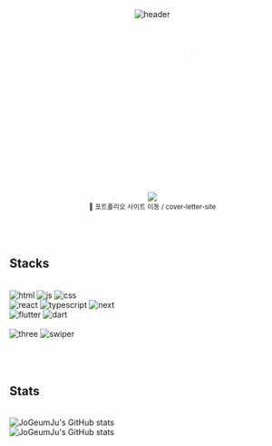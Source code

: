 <div align="center">
    <img src="https://capsule-render.vercel.app/api?type=venom&color=gradient&customColorList=27&height=300&section=header&text=JoGeumJu&fontSize=70&animation=fadeIn" alt="header" />
    <h3 style="color:white; font-size: 32px; font-weight: bold; text-align: center;">안녕하세요!👋<br/><br/>신입 Web & App Front-end Developer 입니다.</h3><br/><br/><br/>
    <a href="https://cover-letter-site.vercel.app/">
        <img align="center" src="https://file.notion.so/f/f/a5d2bf9e-1837-4b44-a4af-04eadddade3c/94510970-63e0-4b05-8660-423349d5b0ca/book.webp?id=cf6d1648-8bb9-47fb-9fa9-2c41439a3879&table=block&spaceId=a5d2bf9e-1837-4b44-a4af-04eadddade3c&expirationTimestamp=1713816000000&signature=eMAOOP1v70_oJYAQ-aQUC3xyhFNXFjNORQVsl5msc3I&downloadName=book.webp" />
    </a><br/>
     <small>🔼 포트폴리오 사이트 이동 / cover-letter-site</small><br/> 
</div><br/><br/><br/>

<h2>Stacks</h2>
<div><br/>
    <span>
        <img alt="html" src ="https://img.shields.io/badge/HTML5-E34F26.svg?&style=for-the-badge&logo=HTML5&logoColor=white"/>
        <img alt="js" src ="https://img.shields.io/badge/JavaScript-F7DF1E.svg?&style=for-the-badge&logo=JavaScript&logoColor=white"/>
        <img alt="css" src ="https://img.shields.io/badge/CSS3-1572B6.svg?&style=for-the-badge&logo=CSS3&logoColor=white"/>
    </span><br/>
    <span>
        <img alt="react" src ="https://img.shields.io/badge/React-61DAFB.svg?&style=for-the-badge&logo=React&logoColor=white"/>
        <img alt="typescript" src ="https://img.shields.io/badge/TypeScript-3178C6.svg?&style=for-the-badge&logo=TypeScript&logoColor=white"/>
        <img alt="next" src ="https://img.shields.io/badge/Next.js-000000.svg?&style=for-the-badge&logo=Next.js&logoColor=white"/>
    </span><br/>
    <span>
        <img alt="flutter" src ="https://img.shields.io/badge/Flutter-02569B.svg?&style=for-the-badge&logo=Flutter&logoColor=white"/>
        <img alt="dart" src ="https://img.shields.io/badge/Dart-0175C2.svg?&style=for-the-badge&logo=Dart&logoColor=white"/>
    </span>
</div><br/>
<div>
    <span>
        <img alt="three" src ="https://img.shields.io/badge/Three.js-000000.svg?&style=for-the-badge&logo=Three.js&logoColor=white"/>
        <img alt="swiper" src ="https://img.shields.io/badge/Swiper-6332F6.svg?&style=for-the-badge&logo=Swiper&logoColor=white"/>
    </span>
</div><br/>
<br/><br/>
<h2>Stats</h2>
<div><br/>
    <img src="https://github-readme-stats.vercel.app/api?username=JoGeumJu&show_icons=true&theme=dracula&hide_rank=true" alt="JoGeumJu's GitHub stats"/><br/>
    <img src="https://github-readme-stats.vercel.app/api/top-langs/?username=JoGeumJu&layout=compact&theme=dracula" alt="JoGeumJu's GitHub stats"/>
</div><br/>
<br/><br/>
